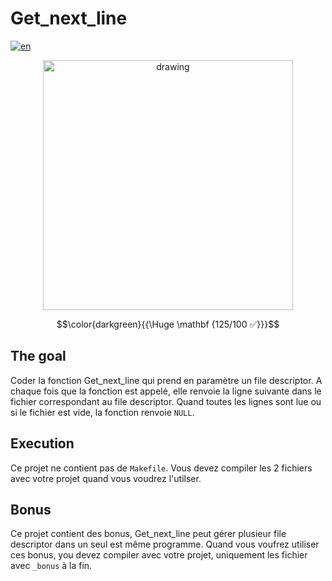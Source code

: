 # Get_next_line

[![en](https://img.shields.io/badge/Language-en-red)](README.md)

<div style="text-align: center;"><img src="https://i.imgur.com/9ZNQ46i.jpg" alt="drawing" width="400"/></div>

$$\color{darkgreen}{{\Huge \mathbf {125/100 ✅}}}$$

## The goal

Coder la fonction Get_next_line qui prend en paramètre un file descriptor.
A chaque fois que la fonction est appelé, elle renvoie la ligne suivante dans le fichier correspondant au file descriptor.
Quand toutes les lignes sont lue ou si le fichier est vide, la fonction renvoie `NULL`.

## Execution

Ce projet ne contient pas de `Makefile`.
Vous devez compiler les 2 fichiers avec votre projet quand vous voudrez l'utilser.

## Bonus

Ce projet contient des bonus, Get_next_line peut gérer plusieur file descriptor dans un seul est même programme.
Quand vous voufrez utiliser ces bonus, you devez compiler avec votre projet, uniquement les fichier avec `_bonus` à la fin.